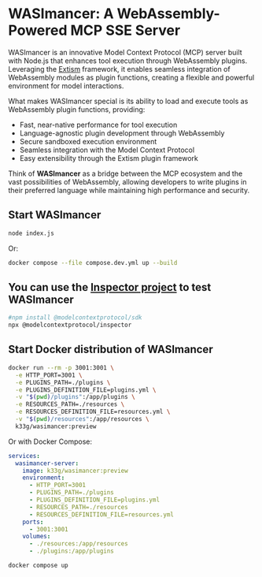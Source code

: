 # WASImancer: A WebAssembly-Powered MCP SSE Server

WASImancer is an innovative Model Context Protocol (MCP) server built with Node.js that enhances tool execution through WebAssembly plugins. Leveraging the [Extism](https://extism.org/) framework, it enables seamless integration of WebAssembly modules as plugin functions, creating a flexible and powerful environment for model interactions.

What makes WASImancer special is its ability to load and execute tools as WebAssembly plugin functions, providing:

- Fast, near-native performance for tool execution
- Language-agnostic plugin development through WebAssembly
- Secure sandboxed execution environment
- Seamless integration with the Model Context Protocol
- Easy extensibility through the Extism plugin framework

Think of **WASImancer** as a bridge between the MCP ecosystem and the vast possibilities of WebAssembly, allowing developers to write plugins in their preferred language while maintaining high performance and security.

## Start WASImancer

```bash
node index.js
```

Or:
```bash
docker compose --file compose.dev.yml up --build
```

## You can use the [Inspector project](https://github.com/modelcontextprotocol/inspector) to test WASImancer

```bash
#npm install @modelcontextprotocol/sdk
npx @modelcontextprotocol/inspector
```

## Start Docker distribution of WASImancer

```bash
docker run --rm -p 3001:3001 \
  -e HTTP_PORT=3001 \
  -e PLUGINS_PATH=./plugins \
  -e PLUGINS_DEFINITION_FILE=plugins.yml \
  -v "$(pwd)/plugins":/app/plugins \
  -e RESOURCES_PATH=./resources \
  -e RESOURCES_DEFINITION_FILE=resources.yml \
  -v "$(pwd)/resources":/app/resources \
  k33g/wasimancer:preview 
```

Or with Docker Compose:

```yaml
services:  
  wasimancer-server:
    image: k33g/wasimancer:preview
    environment:
      - HTTP_PORT=3001
      - PLUGINS_PATH=./plugins
      - PLUGINS_DEFINITION_FILE=plugins.yml
      - RESOURCES_PATH=./resources
      - RESOURCES_DEFINITION_FILE=resources.yml
    ports:
      - 3001:3001
    volumes:
      - ./resources:/app/resources
      - ./plugins:/app/plugins
```

```bash
docker compose up
```